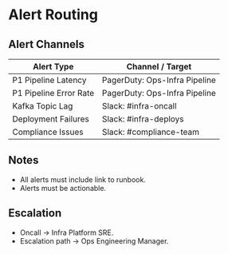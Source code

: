 # Alert Routing

## Alert Channels

| Alert Type               | Channel / Target       |
|--------------------------|------------------------|
| P1 Pipeline Latency      | PagerDuty: Ops-Infra Pipeline |
| P1 Pipeline Error Rate   | PagerDuty: Ops-Infra Pipeline |
| Kafka Topic Lag          | Slack: #infra-oncall   |
| Deployment Failures      | Slack: #infra-deploys  |
| Compliance Issues        | Slack: #compliance-team |

## Notes

- All alerts must include link to runbook.
- Alerts must be actionable.

## Escalation

- Oncall → Infra Platform SRE.
- Escalation path → Ops Engineering Manager.